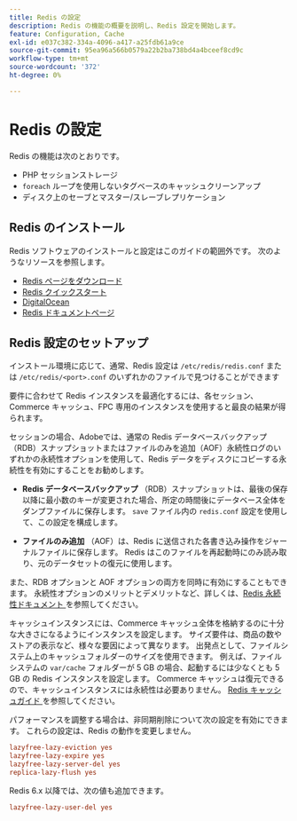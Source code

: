 ```yaml
---
title: Redis の設定
description: Redis の機能の概要を説明し、Redis 設定を開始します。
feature: Configuration, Cache
exl-id: e037c382-334a-4096-a417-a25fdb61a9ce
source-git-commit: 95ea96a566b0579a22b2ba738bd4a4bceef8cd9c
workflow-type: tm+mt
source-wordcount: '372'
ht-degree: 0%

---
```


# Redis の設定

Redis の機能は次のとおりです。

- PHP セッションストレージ
- `foreach` ループを使用しないタグベースのキャッシュクリーンアップ
- ディスク上のセーブとマスター/スレーブレプリケーション

## Redis のインストール

Redis ソフトウェアのインストールと設定はこのガイドの範囲外です。 次のようなリソースを参照します。

- [Redis ページをダウンロード ](https://redis.io/download)
- [Redis クイックスタート ](https://redis.io/docs/getting-started/)
- [DigitalOcean](https://www.digitalocean.com/community/tutorials/how-to-install-and-use-redis)
- [Redis ドキュメントページ ](https://redis.io/docs)

## Redis 設定のセットアップ

インストール環境に応じて、通常、Redis 設定は `/etc/redis/redis.conf` または `/etc/redis/<port>.conf` のいずれかのファイルで見つけることができます

要件に合わせて Redis インスタンスを最適化するには、各セッション、Commerce キャッシュ、FPC 専用のインスタンスを使用すると最良の結果が得られます。

セッションの場合、Adobeでは、通常の Redis データベースバックアップ（RDB）スナップショットまたはファイルのみを追加（AOF）永続性ログのいずれかの永続性オプションを使用して、Redis データをディスクにコピーする永続性を有効にすることをお勧めします。

- **Redis データベースバックアップ** （RDB）スナップショットは、最後の保存以降に最小数のキーが変更された場合、所定の時間後にデータベース全体をダンプファイルに保存します。 `save` ファイル内の `redis.conf` 設定を使用して、この設定を構成します。

- **ファイルのみ追加** （AOF）は、Redis に送信された各書き込み操作をジャーナルファイルに保存します。 Redis はこのファイルを再起動時にのみ読み取り、元のデータセットの復元に使用します。

また、RDB オプションと AOF オプションの両方を同時に有効にすることもできます。 永続性オプションのメリットとデメリットなど、詳しくは、[Redis 永続性ドキュメント ](https://redis.io/topics/persistence) を参照してください。

キャッシュインスタンスには、Commerce キャッシュ全体を格納するのに十分な大きさになるようにインスタンスを設定します。 サイズ要件は、商品の数やストアの表示など、様々な要因によって異なります。 出発点として、ファイルシステム上のキャッシュフォルダーのサイズを使用できます。 例えば、ファイルシステムの `var/cache` フォルダーが 5 GB の場合、起動するには少なくとも 5 GB の Redis インスタンスを設定します。 Commerce キャッシュは復元できるので、キャッシュインスタンスには永続性は必要ありません。 [Redis キャッシュガイド ](https://redis.io/docs/latest/develop/use/) を参照してください。

パフォーマンスを調整する場合は、非同期削除について次の設定を有効にできます。 これらの設定は、Redis の動作を変更しません。

```ini
lazyfree-lazy-eviction yes
lazyfree-lazy-expire yes
lazyfree-lazy-server-del yes
replica-lazy-flush yes
```

Redis 6.x 以降では、次の値も追加できます。

```ini
lazyfree-lazy-user-del yes
```
